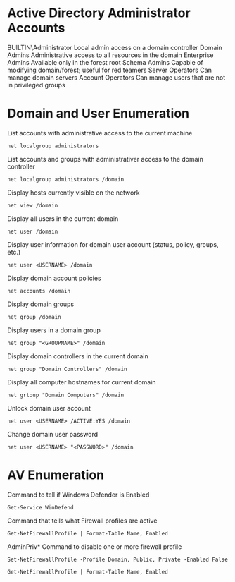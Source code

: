 # Active Directory Administrator Accounts

BUILTIN\Administrator	Local admin access on a domain controller
Domain Admins	Administrative access to all resources in the domain
Enterprise Admins	Available only in the forest root
Schema Admins	Capable of modifying domain/forest; useful for red teamers
Server Operators	Can manage domain servers
Account Operators	Can manage users that are not in privileged groups

# Domain and User Enumeration

List accounts with administrative access to the current machine
```
net localgroup administrators
```
List accounts and groups with administrativer access to the domain controller
```
net localgroup administrators /domain
```
Display hosts currently visible on the network
```
net view /domain
```
Display all users in the current domain
```
net user /domain
```
Display user information for domain user account (status, policy, groups, etc.)
```
net user <USERNAME> /domain
```
Display domain account policies
```
net accounts /domain
```
Display domain groups
```
net group /domain
```
Display users in a domain group
```
net group "<GROUPNAME>" /domain
```
Display domain controllers in the current domain
```
net group "Domain Controllers" /domain
```
Display all computer hostnames for current domain
```
net grtoup "Domain Computers" /domain
```
Unlock domain user account
```
net user <USERNAME> /ACTIVE:YES /domain
```
Change domain user password
```
net user <USERNAME> "<PASSWORD>" /domain
```
# AV Enumeration

Command to tell if Windows Defender is Enabled
```
Get-Service WinDefend
```
Command that tells what Firewall profiles are active
```
Get-NetFirewallProfile | Format-Table Name, Enabled
```
AdminPriv* Command to disable one or more firewall profile 

```
Set-NetFirewallProfile -Profile Domain, Public, Private -Enabled False
```

```
Get-NetFirewallProfile | Format-Table Name, Enabled
```

